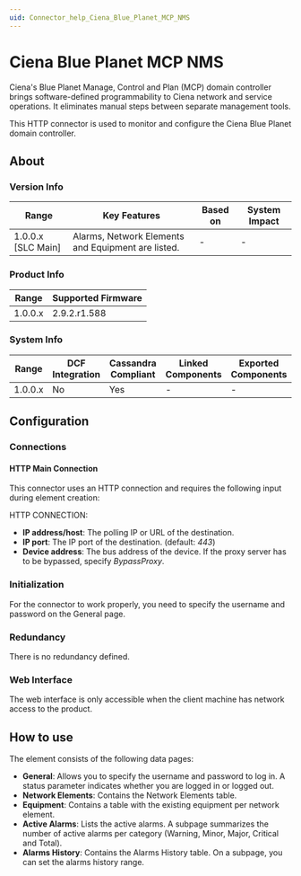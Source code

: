```yaml
---
uid: Connector_help_Ciena_Blue_Planet_MCP_NMS
---
```


# Ciena Blue Planet MCP NMS

Ciena's Blue Planet Manage, Control and Plan (MCP) domain controller brings software-defined programmability to Ciena network and service operations. It eliminates manual steps between separate management tools.

This HTTP connector is used to monitor and configure the Ciena Blue Planet domain controller.

## About

### Version Info

| Range                | Key Features                                       | Based on     | System Impact     |
|----------------------|----------------------------------------------------|--------------|-------------------|
| 1.0.0.x [SLC Main]   | Alarms, Network Elements and Equipment are listed. | -            | -                 |

### Product Info

| Range     | Supported Firmware     |
|-----------|------------------------|
| 1.0.0.x   | 2.9.2.r1.588           |

### System Info

| Range     | DCF Integration     | Cassandra Compliant     | Linked Components     | Exported Components     |
|-----------|---------------------|-------------------------|-----------------------|-------------------------|
| 1.0.0.x   | No                  | Yes                     | -                     | -                       |

## Configuration

### Connections

#### HTTP Main Connection

This connector uses an HTTP connection and requires the following input during element creation:

HTTP CONNECTION:

- **IP address/host**: The polling IP or URL of the destination.
- **IP port**: The IP port of the destination. (default: *443*)
- **Device address**: The bus address of the device. If the proxy server has to be bypassed, specify *BypassProxy*.

### Initialization

For the connector to work properly, you need to specify the username and password on the General page.

### Redundancy

There is no redundancy defined.

### Web Interface

The web interface is only accessible when the client machine has network access to the product.

## How to use

The element consists of the following data pages:

- **General**: Allows you to specify the username and password to log in. A status parameter indicates whether you are logged in or logged out.
- **Network Elements**: Contains the Network Elements table.
- **Equipment**: Contains a table with the existing equipment per network element.
- **Active Alarms**: Lists the active alarms. A subpage summarizes the number of active alarms per category (Warning, Minor, Major, Critical and Total).
- **Alarms History**: Contains the Alarms History table. On a subpage, you can set the alarms history range.
